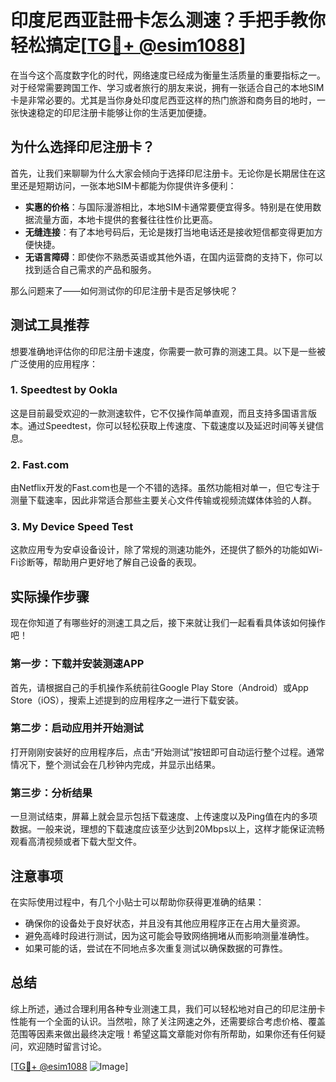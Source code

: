 # 印度尼西亚註冊卡怎么测速？手把手教你轻松搞定[[TG💪+ @esim1088](https://t.me/s/esim1088)]

在当今这个高度数字化的时代，网络速度已经成为衡量生活质量的重要指标之一。对于经常需要跨国工作、学习或者旅行的朋友来说，拥有一张适合自己的本地SIM卡是非常必要的。尤其是当你身处印度尼西亚这样的热门旅游和商务目的地时，一张快速稳定的印尼注册卡能够让你的生活更加便捷。

## 为什么选择印尼注册卡？

首先，让我们来聊聊为什么大家会倾向于选择印尼注册卡。无论你是长期居住在这里还是短期访问，一张本地SIM卡都能为你提供许多便利：

- **实惠的价格**：与国际漫游相比，本地SIM卡通常要便宜得多。特别是在使用数据流量方面，本地卡提供的套餐往往性价比更高。
- **无缝连接**：有了本地号码后，无论是拨打当地电话还是接收短信都变得更加方便快捷。
- **无语言障碍**：即使你不熟悉英语或其他外语，在国内运营商的支持下，你可以找到适合自己需求的产品和服务。

那么问题来了——如何测试你的印尼注册卡是否足够快呢？

## 测试工具推荐

想要准确地评估你的印尼注册卡速度，你需要一款可靠的测速工具。以下是一些被广泛使用的应用程序：

### 1. Speedtest by Ookla
这是目前最受欢迎的一款测速软件，它不仅操作简单直观，而且支持多国语言版本。通过Speedtest，你可以轻松获取上传速度、下载速度以及延迟时间等关键信息。

### 2. Fast.com
由Netflix开发的Fast.com也是一个不错的选择。虽然功能相对单一，但它专注于测量下载速率，因此非常适合那些主要关心文件传输或视频流媒体体验的人群。

### 3. My Device Speed Test
这款应用专为安卓设备设计，除了常规的测速功能外，还提供了额外的功能如Wi-Fi诊断等，帮助用户更好地了解自己设备的表现。

## 实际操作步骤

现在你知道了有哪些好的测速工具之后，接下来就让我们一起看看具体该如何操作吧！

### 第一步：下载并安装测速APP
首先，请根据自己的手机操作系统前往Google Play Store（Android）或App Store（iOS），搜索上述提到的应用程序之一进行下载安装。

### 第二步：启动应用并开始测试
打开刚刚安装好的应用程序后，点击“开始测试”按钮即可自动运行整个过程。通常情况下，整个测试会在几秒钟内完成，并显示出结果。

### 第三步：分析结果
一旦测试结束，屏幕上就会显示包括下载速度、上传速度以及Ping值在内的多项数据。一般来说，理想的下载速度应该至少达到20Mbps以上，这样才能保证流畅观看高清视频或者下载大型文件。

## 注意事项

在实际使用过程中，有几个小贴士可以帮助你获得更准确的结果：

- 确保你的设备处于良好状态，并且没有其他应用程序正在占用大量资源。
- 避免高峰时段进行测试，因为这可能会导致网络拥堵从而影响测量准确性。
- 如果可能的话，尝试在不同地点多次重复测试以确保数据的可靠性。

## 总结

综上所述，通过合理利用各种专业测速工具，我们可以轻松地对自己的印尼注册卡性能有一个全面的认识。当然啦，除了关注网速之外，还需要综合考虑价格、覆盖范围等因素来做出最终决定哦！希望这篇文章能对你有所帮助，如果你还有任何疑问，欢迎随时留言讨论。

[[TG💪+ @esim1088](https://t.me/s/esim1088) ![Image](https://i.postimg.cc/4NQfJmqS/Snipaste-2025-05-13-00-14-12.png)]